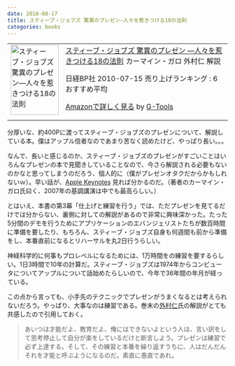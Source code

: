 ```yaml
---
date: 2010-08-17
title: スティーブ・ジョブズ 驚異のプレゼン―人々を惹きつける18の法則
categories: books
---
```


<table border="0" cellpadding="5">
<tbody>
<tr>
<td valign="top"><a href="http://www.amazon.co.jp/exec/obidos/ASIN/482224816X/warikiru-22/ref=nosim/" target="_blank"><img class="fig" src="http://ecx.images-amazon.com/images/I/51tl5zsDJbL._SL160_.jpg" border="0" alt="スティーブ・ジョブズ 驚異のプレゼン―人々を惹きつける18の法則" width="109" height="160" /></a></td>
<td valign="top"><span><a href="http://www.amazon.co.jp/%E3%82%B9%E3%83%86%E3%82%A3%E3%83%BC%E3%83%96%E3%83%BB%E3%82%B8%E3%83%A7%E3%83%96%E3%82%BA-%E9%A9%9A%E7%95%B0%E3%81%AE%E3%83%97%E3%83%AC%E3%82%BC%E3%83%B3%E2%80%95%E4%BA%BA%E3%80%85%E3%82%92%E6%83%B9%E3%81%8D%E3%81%A4%E3%81%91%E3%82%8B18%E3%81%AE%E6%B3%95%E5%89%87-%E3%82%AB%E3%83%BC%E3%83%9E%E3%82%A4%E3%83%B3%E3%83%BB%E3%82%AC%E3%83%AD/dp/482224816X%3FSubscriptionId%3D15SMZCTB9V8NGR2TW082%26tag%3Dwarikiru-22%26linkCode%3Dxm2%26camp%3D2025%26creative%3D165953%26creativeASIN%3D482224816X" target="_blank">スティーブ・ジョブズ 驚異のプレゼン
―人々を惹きつける18の法則</a><img style="border: none;" src="http://www.assoc-amazon.jp/e/ir?t=warikiru-22&amp;l=ur2&amp;o=9" alt="" width="1" height="1" />
カーマイン・ガロ 外村仁 解説 </span>

<span>日経BP社  2010-07-15
売り上げランキング : 6
おすすめ平均  <img src="http://g-images.amazon.com/images/G/01/detail/stars-5-0.gif" alt="" /></span>

<span><a href="http://www.amazon.co.jp/%E3%82%B9%E3%83%86%E3%82%A3%E3%83%BC%E3%83%96%E3%83%BB%E3%82%B8%E3%83%A7%E3%83%96%E3%82%BA-%E9%A9%9A%E7%95%B0%E3%81%AE%E3%83%97%E3%83%AC%E3%82%BC%E3%83%B3%E2%80%95%E4%BA%BA%E3%80%85%E3%82%92%E6%83%B9%E3%81%8D%E3%81%A4%E3%81%91%E3%82%8B18%E3%81%AE%E6%B3%95%E5%89%87-%E3%82%AB%E3%83%BC%E3%83%9E%E3%82%A4%E3%83%B3%E3%83%BB%E3%82%AC%E3%83%AD/dp/482224816X%3FSubscriptionId%3D15SMZCTB9V8NGR2TW082%26tag%3Dwarikiru-22%26linkCode%3Dxm2%26camp%3D2025%26creative%3D165953%26creativeASIN%3D482224816X" target="_blank">Amazonで詳しく見る</a></span> <span>by <a href="http://www.goodpic.com/mt/aws/index.html">G-Tools</a></span></td>
</tr>
</tbody>
</table>
分厚いな、約400Pに渡ってスティーブ・ジョブズのプレゼンについて、解説している本。僕はアップル信者なのであまり苦なく読めたけど、やっぱり長い。。。

<!--more-->

なんで、長いと感じるのか、スティーブ・ジョブズのプレゼンがすごいことはいろんなプレゼンの本で見聞きしていることなので、今さら解説される必要もないのかなと思ってしまうのだろう、個人的に（僕がプレゼンオタクだからかもしれないｗ）。早い話が、<a href="http://itunes.apple.com/jp/podcast/apple-keynotes/id275834665">Apple Keynotes</a> 見れば分かるのだ。（著者のカーマイン・ガロ氏曰く、2007年の基調講演は中でも最高らしい。）

とはいえ、本書の第3幕「仕上げと練習を行う」では、ただプレゼンを見てるだけでは分からない、裏側に対しての解説があるので非常に興味深かった。たった5分間のデモを行うためにアプリケーションのエバンジェリストたちが数百時間に準備を要したり、もちろん、スティーブ・ジョブズ自身も何週間も前から準備をし、本番直前になるとリハーサルを丸2日行うらしい。

神経科学的に何事もプロレベルになるためには、1万時間をの練習を要するらしい。1日3時間で10年の計算だ。スティーブ・ジョブズは1974年からコンピュータについてアップルについて話始めたらしいので、今年で36年間の年月が経っている。

この点から言っても、小手先のテクニックでプレゼンがうまくなるとは考えられないだろう。やっぱり、大事なのは練習である。巻末の<a href="http://twitter.com/hokayan">外村仁</a>氏の解説がとても共感したので引用しておく。
<blockquote>あいつは才能だよ、教育だよ、俺にはできないよという人は、言い訳をして思考停止して自分が楽をしているだけと断言しよう。プレゼンは練習で必ず上達する。そして、その練習と本番を繰り返すうちに、人はだんだんそれを才能と呼ぶようになるのだ。素直に愚直であれ。</blockquote>
